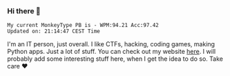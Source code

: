 ### Hi there 👋
<!-- PB START -->
```
My current MonkeyType PB is - WPM:94.21 Acc:97.42
Updated on: 21:14:47 CEST Time
```
<!-- PB END -->
I'm an IT person, just overall. I like CTFs, hacking, coding games, making Python apps. Just a lot of stuff.
You can check out my website [here](https://skill3472.github.io/).
I will probably add some interesting stuff here, when I get the idea to do so. Take care ❤️
